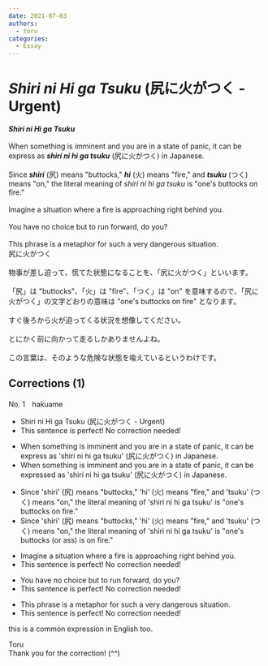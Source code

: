 ```yaml
---
date: 2021-07-03
authors:
  - toru
categories:
  - Essay
---
```


<h1 id="subject_show"><strong><em>Shiri ni Hi ga Tsuku</strong></em> (尻に火がつく - Urgent)</h1>
<div class="date" hidden>Jul 3, 2021 18:06</div>
<div id="post"><div id="body_show_ori">
<strong><em>Shiri ni Hi ga Tsuku</strong></em><br/><br/>When something is imminent and you are in a state of panic, it can be express as <strong><em>shiri ni hi ga tsuku</em></strong> (尻に火がつく) in Japanese.<br/><br/>Since <strong><em>shiri</em></strong> (尻) means "buttocks," <strong><em>hi</em></strong> (火) means "fire," and <strong><em>tsuku</em></strong> (つく) means "on," the literal meaning of <em>shiri ni hi ga tsuku</em> is "one's buttocks on fire."<br/><br/>Imagine a situation where a fire is approaching right behind you.<br/><br/>You have no choice but to run forward, do you?<br/><br/>This phrase is a metaphor for such a very dangerous situation.
</div></div>

<!-- more -->

<div id="post_ja"><div id="body_show_mo">
尻に火がつく<br/><br/>物事が差し迫って、慌てた状態になることを、「尻に火がつく」といいます。<br/><br/>「尻」は "buttocks"、「火」は "fire"、「つく」は "on" を意味するので、「尻に火がつく」の文字どおりの意味は "one's buttocks on fire" となります。<br/><br/>すぐ後ろから火が迫ってくる状況を想像してください。<br/><br/>とにかく前に向かって走るしかありませんよね。<br/><br/>この言葉は、そのような危険な状態を喩えているというわけです。
</div></div>

## Corrections (1)
<div id="block"><div class="first_name"> No. 1　<span class="just_name">hakuame</span></div><div id="block2">
<ul class="correction_field">
<li class="incorrect">Shiri ni Hi ga Tsuku (尻に火がつく - Urgent)</li>
<li class="corrected perfect">This sentence is perfect! No correction needed!</li>
</ul>
<ul class="correction_field">
<li class="incorrect">When something is imminent and you are in a state of panic, it can be express as 'shiri ni hi ga tsuku' (尻に火がつく) in Japanese.</li>
<li class="corrected correct">
When something is imminent and you are in a state of panic, it can be expr<span class="f_blue">essed</span> as 'shiri ni hi ga tsuku' (尻に火がつく) in Japanese.
</li>
</ul>
<ul class="correction_field">
<li class="incorrect">Since 'shiri' (尻) means "buttocks," 'hi' (火) means "fire," and 'tsuku' (つく) means "on," the literal meaning of 'shiri ni hi ga tsuku' is "one's buttocks on fire."</li>
<li class="corrected correct">
Since 'shiri' (尻) means "buttocks," 'hi' (火) means "fire," and 'tsuku' (つく) means "on," the literal meaning of 'shiri ni hi ga tsuku' is "one's buttoc<span class="f_blue">ks (or ass) is </span>on fire."
</li>
</ul>
<ul class="correction_field">
<li class="incorrect">Imagine a situation where a fire is approaching right behind you.</li>
<li class="corrected perfect">This sentence is perfect! No correction needed!</li>
</ul>
<ul class="correction_field">
<li class="incorrect">You have no choice but to run forward, do you?</li>
<li class="corrected perfect">This sentence is perfect! No correction needed!</li>
</ul>
<ul class="correction_field">
<li class="incorrect">This phrase is a metaphor for such a very dangerous situation.</li>
<li class="corrected perfect">This sentence is perfect! No correction needed!</li>
</ul>
<p class="comment_small">
 this is a common expression in English too.
</p>

</div><div class="name"><span class="just_name">Toru</span><br>
Thank you for the correction! (^^)
</div>
</div>
